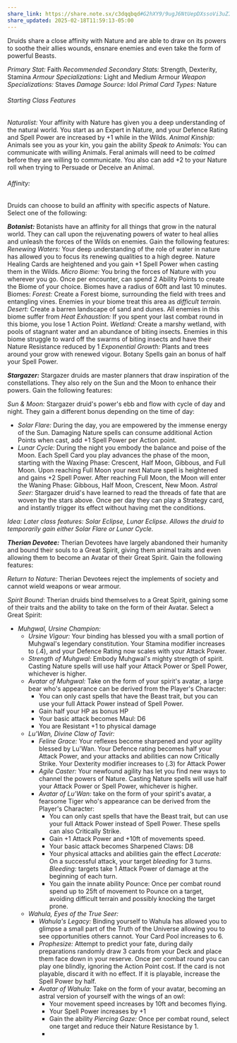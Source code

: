 ```yaml
---
share_link: https://share.note.sx/c3dqqbqd#G2hXY9/9ugJ6NtUepDXssoVi3uZI1EJbYoy3oeQjyEQ
share_updated: 2025-02-18T11:59:13-05:00
---
```

Druids share a close affinity with Nature and are able to draw on its powers to soothe their allies wounds, ensnare enemies and even take the form of powerful Beasts.

*Primary Stat:* Faith
*Recommended Secondary Stats:* Strength, Dexterity, Stamina
*Armour Specializations:* Light and Medium Armour
*Weapon Specializations:* Staves
*Damage Source:* Idol
*Primal Card Types:* Nature

###### Starting Class Features

*Naturalist:* Your affinity with Nature has given you a deep understanding of the natural world. You start as an Expert in Nature, and your Defence Rating and Spell Power are increased by +1 while in the Wilds. 
*Animal Kinship:* Animals see you as your kin, you gain the ability *Speak to Animals:* You can communicate with willing Animals. Feral animals will need to be *calmed* before they are willing to communicate. You also can add +2 to your Nature roll when trying to Persuade or Deceive an Animal.

###### Affinity: 
Druids can choose to build an affinity with specific aspects of Nature. Select one of the following:

***Botanist:*** Botanists have an affinity for all things that grow in the natural world. They can call upon the rejuvenating powers of water to heal allies and unleash the forces of the Wilds on enemies.  Gain the following features:
	*Renewing Waters:* Your deep understanding of the role of water in nature has allowed you to focus its renewing qualities to a high degree. Nature Healing Cards are heightened and you gain +1 Spell Power when casting them in the Wilds.
	*Micro Biome:* You bring the forces of Nature with you wherever you go. Once per encounter, can spend 2 Ability Points to create the Biome of your choice. Biomes have a radius of 60ft and last 10 minutes. Biomes:
		 *Forest:* Create a Forest biome, surrounding the field with trees and entangling vines. Enemies in your biome treat this area as *difficult terrain.*
		 *Desert:* Create a barren landscape of sand and dunes. All enemies in this biome suffer from *Heat Exhaustion:* If you spent your last combat round in this biome, you lose 1 Action Point.
		*Wetland:* Create a marshy wetland, with pools of stagnant water and an abundance of biting insects. Enemies in this biome struggle to ward off the swarms of biting insects and have their Nature Resistance reduced by 1
	*Exponential Growth:* Plants and trees around your grow with renewed vigour. Botany Spells gain an bonus of half your Spell Power. 

***Stargazer:*** Stargazer druids are master planners that draw inspiration of the constellations. They also rely on the Sun and the Moon to enhance their powers. Gain the following features:

 *Sun & Moon:* Stargazer druid's power's ebb and flow with cycle of day and night. They gain a different bonus depending on the time of day:
- *Solar Flare:* During the day, you are empowered by the immense energy of the Sun. Damaging Nature spells can consume additional Action Points when cast, add +1 Spell Power per Action point.
- *Lunar Cycle:* During the night you embody the balance and poise of the Moon. Each Spell Card you play advances the phase of the moon, starting with the Waxing Phase: Crescent, Half Moon, Gibbous, and Full Moon. Upon reaching Full Moon your next Nature spell is heightened and gains +2 Spell Power. After reaching Full Moon, the Moon will enter the Waning Phase: Gibbous, Half Moon, Crescent, New Moon. 
*Astral Seer:* Stargazer druid's have learned to read the threads of fate that are woven by the stars above. Once per day they can play a Strategy card, and instantly trigger its effect without having met the conditions.

*Idea: Later class features: Solar Eclipse, Lunar Eclipse. Allows the druid to temporarily gain either Solar Flare or Lunar Cycle.*

***Therian Devotee:*** Therian Devotees have largely abandoned their humanity and bound their souls to a Great Spirit, giving them animal traits and even allowing them to become an Avatar of their Great Spirit. Gain the following features:

*Return to Nature:* Therian Devotees reject the implements of society and cannot wield weapons or wear armour. 

*Spirit Bound*: Therian druids bind themselves to a Great Spirit, gaining some of their traits and the ability to take on the form of their Avatar. Select a Great Spirit:
- *Muhgwal, Ursine Champion:* 
	- *Ursine Vigour:* Your binding has blessed you with a small portion of Muhgwal's legendary constitution. Your Stamina modifier increases to (.4), and your Defence Rating now scales with your Attack Power.
	- *Strength of Muhgwal:* Embody Muhgwal's mighty strength of spirit. Casting Nature spells will use half your Attack Power or Spell Power, whichever is higher.
	- *Avatar of Muhgwal:* Take on the form of your spirit's avatar, a large bear who's appearance can be derived from the Player's Character:
		- You can only cast spells that have the Beast trait, but you can use your full Attack Power instead of Spell Power.
		- Gain half your HP as bonus HP
		- Your basic attack becomes Maul: D6
		- You are Resistant +1 to physical damage
	- *Lu'Wan, Divine Claw of Tavir:*
		- *Feline Grace:* Your reflexes become sharpened and your agility blessed by Lu'Wan. Your Defence rating becomes half your Attack Power, and your attacks and abilities can now Critically Strike. Your Dexterity modifier increases to (.3) for Attack Power
		- *Agile Caster:* Your newfound agility has let you find new ways to channel the powers of Nature. Casting Nature spells will use half your Attack Power or Spell Power, whichever is higher.
		- *Avatar of Lu'Wan:* take on the form of your spirit's avatar, a fearsome Tiger who's appearance can be derived from the Player's Character:
			- You can only cast spells that have the Beast trait, but can use your full Attack Power instead of Spell Power. These spells can also Critically Strike.
			- Gain +1 Attack Power and +10ft of movements speed.
			- Your basic attack becomes Sharpened Claws: D8
			- Your physical attacks and abilities gain the effect *Lacerate:* On a successful attack, your target *bleeding* for 3 turns. *Bleeding:* targets take 1 Attack Power of damage at the beginning of each turn.
			- You gain the innate ability Pounce: Once per combat round spend up to 25ft of movement to Pounce on a target, avoiding difficult terrain and possibly knocking the target prone. 
	- *Wahula, Eyes of the True Seer:*
		- *Wahula's Legacy:* Binding yourself to Wahula has allowed you to glimpse a small part of the Truth of the Universe allowing you to see opportunities others cannot. Your Card Pool increases to 6.
		- *Prophesize:* Attempt to predict your fate, during daily preparations randomly draw 3 cards from your Deck and place them face down in your reserve. Once per combat round you can play one blindly, ignoring the Action Point cost. If the card is not playable, discard it with no effect. If it is playable, increase the Spell Power by half.
		- *Avatar of Wahula:* Take on the form of your avatar, becoming an astral version of yourself with the wings of an owl:
			- Your movement speed increases by 10ft and becomes flying.
			- Your Spell Power increases by +1
			- Gain the ability *Piercing Gaze:* Once per combat round, select one target and reduce their Nature Resistance by 1.
			- 
	





